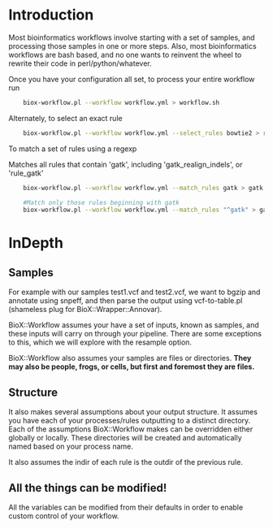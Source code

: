 # Introduction

Most bioinformatics workflows involve starting with a set of samples, and
processing those samples in one or more steps. Also, most bioinformatics
workflows are bash based, and no one wants to reinvent the wheel to rewrite
their code in perl/python/whatever.

Once you have your configuration all set, to process your entire workflow run

```bash
    biox-workflow.pl --workflow workflow.yml > workflow.sh
```

Alternately, to select an exact rule

```bash
    biox-workflow.pl --workflow workflow.yml --select_rules bowtie2 > rule1.sh
```

To match a set of rules using a regexp

Matches all rules that contain 'gatk', including 'gatk_realign_indels', or 'rule_gatk'

```bash
    biox-workflow.pl --workflow workflow.yml --match_rules gatk > gatk.sh
```

```bash
    #Match only those rules beginning with gatk
    biox-workflow.pl --workflow workflow.yml --match_rules "^gatk" > gatk.sh
```


# InDepth

## Samples

For example with our samples test1.vcf and test2.vcf, we want to bgzip and
annotate using snpeff, and then parse the output using vcf-to-table.pl
(shameless plug for BioX::Wrapper::Annovar).

BioX::Workflow assumes your have a set of inputs, known as samples,
and these inputs will carry on through your pipeline. There are some exceptions
to this, which we will explore with the resample option.

BioX::Workflow also assumes your samples are files or directories. **They may also
be people, frogs, or cells, but first and foremost they are files.**

## Structure

It also makes several assumptions about your output structure. It assumes you
have each of your processes/rules outputting to a distinct directory. Each of
the assumptions BioX::Workflow makes can be overridden either globally or
locally. These directories will be created and automatically named based on your process
name.

It also assumes the indir of each rule is the outdir of the previous rule.

## All the things can be modified!

All the variables can be modified from their defaults in order to enable custom
control of your workflow.
